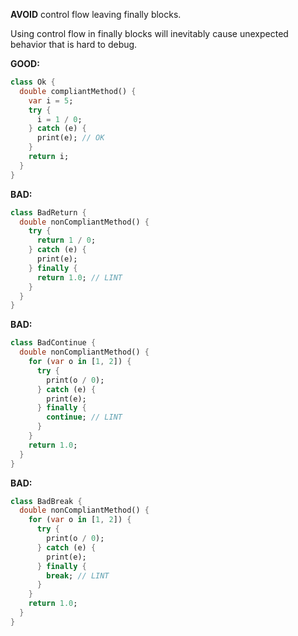 
**AVOID** control flow leaving finally blocks.

Using control flow in finally blocks will inevitably cause unexpected behavior
that is hard to debug.

**GOOD:**
```dart
class Ok {
  double compliantMethod() {
    var i = 5;
    try {
      i = 1 / 0;
    } catch (e) {
      print(e); // OK
    }
    return i;
  }
}
```

**BAD:**
```dart
class BadReturn {
  double nonCompliantMethod() {
    try {
      return 1 / 0;
    } catch (e) {
      print(e);
    } finally {
      return 1.0; // LINT
    }
  }
}
```

**BAD:**
```dart
class BadContinue {
  double nonCompliantMethod() {
    for (var o in [1, 2]) {
      try {
        print(o / 0);
      } catch (e) {
        print(e);
      } finally {
        continue; // LINT
      }
    }
    return 1.0;
  }
}
```

**BAD:**
```dart
class BadBreak {
  double nonCompliantMethod() {
    for (var o in [1, 2]) {
      try {
        print(o / 0);
      } catch (e) {
        print(e);
      } finally {
        break; // LINT
      }
    }
    return 1.0;
  }
}
```

